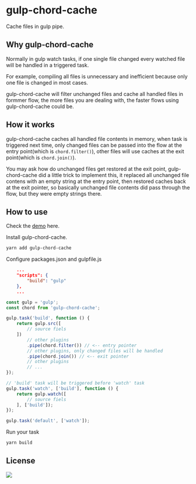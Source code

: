 # gulp-chord-cache

Cache files in gulp pipe.

## Why gulp-chord-cache

Normally in gulp watch tasks, if one single file changed every watched file will be handled in a triggered task.

For example, compiling all files is unnecessary and inefficient because only one file is changed in most cases.

gulp-chord-cache will filter unchanged files and cache all handled files in formmer flow, the more files you are dealing with, the faster flows using gulp-chord-cache could be.

## How it works

gulp-chord-cache caches all handled file contents in memory, when task is triggered next time, only changed files can be passed into the flow at the entry point(which is `chord.filter()`), other files will use caches at the exit point(which is `chord.join()`).

You may ask how do unchanged files get restored at the exit point, gulp-chord-cache did a little trick to implement this, it replaced all unchanged file contens with an empty string at the entry point, then restored caches back at the exit pointer, so basically unchanged file contents did pass through the flow, but they were empty strings there.

## How to use

Check the [demo][1] here.

Install gulp-chord-cache.

```bash
yarn add gulp-chord-cache
```

Configure packages.json and gulpfile.js

```json
    ...
    "scripts": {
        "build": "gulp"
    },
    ...
```

```javascript
const gulp = 'gulp';
const chord from 'gulp-chord-cache';

gulp.task('build', function () {
    return gulp.src([
        // source fiels
    ])
        // other plugins
        .pipe(chord.filter()) // <-- entry pointer
        // other plugins, only changed files will be handled
        .pipe(chord.join()) // <-- exit pointer
        // other plugins
        // ...
});

// 'build' task will be triggered before 'watch' task
gulp.task('watch', ['build'], function () {
    return gulp.watch([
        // source fiels
    ], ['build']);
});

gulp.task('default', ['watch']);
```

Run your task

```bash
yarn build
```

## License

[![](http://www.wtfpl.net/wp-content/uploads/2012/12/wtfpl-badge-4.png)](http://www.wtfpl.net/)

[1]: https://github.com/oychao/gulp-chord-cache/tree/master/demo
